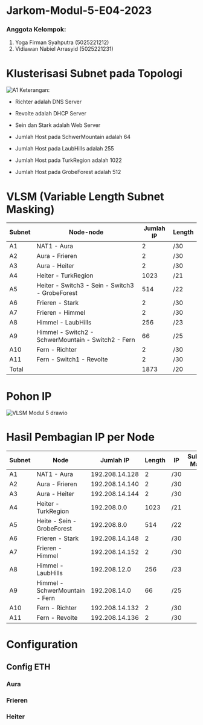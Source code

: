# Jarkom-Modul-5-E04-2023

### Anggota Kelompok:
1. Yoga Firman Syahputra (5025221212)
2. Vidiawan Nabiel Arrasyid (5025221231)


# Klusterisasi Subnet pada Topologi
![A1](https://github.com/yogs14/Jarkom-Modul-5-E04-2023/assets/121499055/029c8c69-40b7-4c46-b45c-365750db9245)
Keterangan:	
- Richter adalah DNS Server
* Revolte adalah DHCP Server
+ Sein dan Stark adalah Web Server
- Jumlah Host pada SchwerMountain adalah 64
* Jumlah Host pada LaubHills adalah 255
+ Jumlah Host pada TurkRegion adalah 1022
- Jumlah Host pada GrobeForest adalah 512

# VLSM (Variable Length Subnet Masking)

| Subnet | Node-node | Jumlah IP | Length | 
|------- | --------- | --------- | ------ |
| A1 | NAT1 - Aura | 2 | /30 |
| A2 | Aura - Frieren | 2 | /30 |
| A3 | Aura - Heiter | 2 | /30 |
| A4 | Heiter - TurkRegion | 1023 | /21 |
| A5 | Heiter - Switch3 - Sein - Switch3 - GrobeForest | 514 | /22 |
| A6 | Frieren - Stark | 2 | /30 |
| A7 | Frieren - Himmel | 2 | /30 |
| A8 | Himmel - LaubHills | 256 | /23 |
| A9 | Himmel - Switch2 - SchwerMountain - Switch2 - Fern | 66 | /25 |
| A10 | Fern - Richter | 2 | /30 |
| A11 | Fern - Switch1 - Revolte | 2 | /30 |
|   Total  |                          | 1873 | /20 |

# Pohon IP
![VLSM Modul 5 drawio](https://github.com/yogs14/Jarkom-Modul-5-E04-2023/assets/121499055/dc5636ad-e704-4dd6-9863-bd8baeae053f)

# Hasil Pembagian IP per Node
| Subnet | Node | Jumlah IP | Length | IP | Subnet Mask |
| ------ | ---- | --------- | ------ | -- | ----------- |
| A1 | NAT1 - Aura | 192.208.14.128 | 2 | /30 |
| A2 | Aura - Frieren | 192.208.14.140 | 2 | /30 |
| A3 | Aura - Heiter | 192.208.14.144 | 2 | /30 |
| A4 | Heiter - TurkRegion | 192.208.0.0 | 1023 | /21 |
| A5 | Heite - Sein - GrobeForest | 192.208.8.0 | 514 | /22 |
| A6 | Frieren - Stark | 192.208.14.148 | 2 | /30 |
| A7 | Frieren - Himmel | 192.208.14.152 | 2 | /30 |
| A8 | Himmel - LaubHills | 192.208.12.0 | 256 | /23 |
| A9 | Himmel - SchwerMountain - Fern | 192.208.14.0 | 66 | /25 |
| A10 | Fern - Richter | 192.208.14.132 | 2 | /30 |
| A11 | Fern - Revolte | 192.208.14.136 | 2 | /30 |

# Configuration
## Config ETH

### Aura
### Frieren
### Heiter

